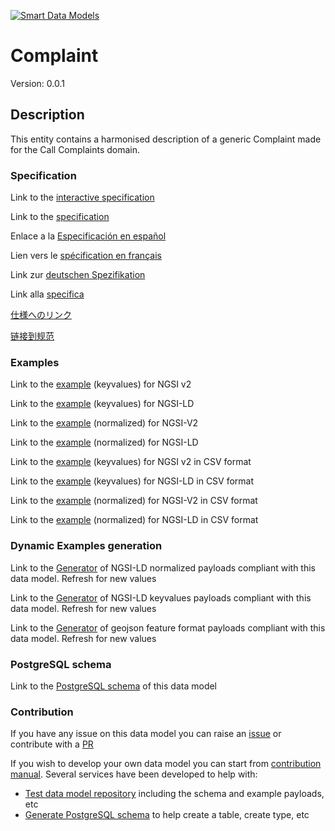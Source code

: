 [![Smart Data Models](https://smartdatamodels.org/wp-content/uploads/2022/01/SmartDataModels_logo.png "Logo")](https://smartdatamodels.org)
# Complaint
Version: 0.0.1

## Description 

This entity contains a harmonised description of a generic Complaint made for the Call Complaints domain.
### Specification

Link to the [interactive specification](https://swagger.lab.fiware.org/?url=https://smart-data-models.github.io/dataModel.CallComplaints/Complaint/swagger.yaml)

Link to the [specification](https://github.com/smart-data-models/dataModel.CallComplaints/blob/master/Complaint/doc/spec.md)

Enlace a la [Especificación en español](https://github.com/smart-data-models/dataModel.CallComplaints/blob/master/Complaint/doc/spec_ES.md)

Lien vers le [spécification en français](https://github.com/smart-data-models/dataModel.CallComplaints/blob/master/Complaint/doc/spec_FR.md)

Link zur [deutschen Spezifikation](https://github.com/smart-data-models/dataModel.CallComplaints/blob/master/Complaint/doc/spec_DE.md)

Link alla [specifica](https://github.com/smart-data-models/dataModel.CallComplaints/blob/master/Complaint/doc/spec_IT.md)

[仕様へのリンク](https://github.com/smart-data-models/dataModel.CallComplaints/blob/master/Complaint/doc/spec_JA.md)

[链接到规范](https://github.com/smart-data-models/dataModel.CallComplaints/blob/master/Complaint/doc/spec_ZH.md)
### Examples

Link to the [example](https://smart-data-models.github.io/dataModel.CallComplaints/Complaint/examples/example.json) (keyvalues) for NGSI v2

Link to the [example](https://smart-data-models.github.io/dataModel.CallComplaints/Complaint/examples/example.jsonld) (keyvalues) for NGSI-LD

Link to the [example](https://smart-data-models.github.io/dataModel.CallComplaints/Complaint/examples/example-normalized.json) (normalized) for NGSI-V2

Link to the [example](https://smart-data-models.github.io/dataModel.CallComplaints/Complaint/examples/example-normalized.jsonld) (normalized) for NGSI-LD

Link to the [example](https://smart-data-models.github.io/dataModel.CallComplaints/Complaint/examples/example.json.csv) (keyvalues) for NGSI v2 in CSV format

Link to the [example](https://smart-data-models.github.io/dataModel.CallComplaints/Complaint/examples/example.jsonld.csv) (keyvalues) for NGSI-LD in CSV format

Link to the [example](https://smart-data-models.github.io/dataModel.CallComplaints/Complaint/examples/example-normalized.json.csv) (normalized) for NGSI-V2 in CSV format

Link to the [example](https://smart-data-models.github.io/dataModel.CallComplaints/Complaint/examples/example-normalized.jsonld.csv) (normalized) for NGSI-LD in CSV format
### Dynamic Examples generation

Link to the [Generator](https://smartdatamodels.org/extra/ngsi-ld_generator.php?schemaUrl=https://raw.githubusercontent.com/smart-data-models/dataModel.CallComplaints/master/Complaint/schema.json&email=info@smartdatamodels.org) of NGSI-LD normalized payloads compliant with this data model. Refresh for new values

Link to the [Generator](https://smartdatamodels.org/extra/ngsi-ld_generator_keyvalues.php?schemaUrl=https://raw.githubusercontent.com/smart-data-models/dataModel.CallComplaints/master/Complaint/schema.json&email=info@smartdatamodels.org) of NGSI-LD keyvalues payloads compliant with this data model. Refresh for new values

Link to the [Generator](https://smartdatamodels.org/extra/geojson_features_generator.php?schemaUrl=https://raw.githubusercontent.com/smart-data-models/dataModel.CallComplaints/master/Complaint/schema.json&email=info@smartdatamodels.org) of geojson feature format payloads compliant with this data model. Refresh for new values
### PostgreSQL schema

Link to the [PostgreSQL schema](https://smart-data-models.github.io/dataModel.CallComplaints/Complaint/schema.sql) of this data model
### Contribution

 If you have any issue on this data model you can raise an [issue](https://github.com/smart-data-models/dataModel.CallComplaints/issues)  or contribute with a [PR](https://github.com/smart-data-models/dataModel.CallComplaints/pulls)

 If you wish to develop your own data model you can start from [contribution manual](https://bit.ly/contribution_manual). Several services have been developed to help with: 
 - [Test data model repository](https://smartdatamodels.org/index.php/data-models-contribution-api/) including the schema and example payloads, etc
 - [Generate PostgreSQL schema](https://smartdatamodels.org/index.php/sql-service/) to help create a table, create type, etc